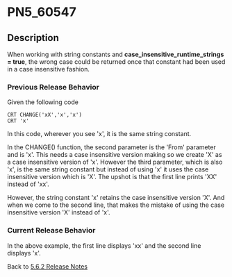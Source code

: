 # PN5_60547

<PageHeader />

## Description

When working with string constants and **case\_insensitive\_runtime\_strings = true**, the wrong case could be returned once that constant had been used in a case insensitive fashion.

### Previous Release Behavior

Given the following code

```
CRT CHANGE('xX','x','x')
CRT 'x'
```

In this code, wherever you see 'x', it is the same string constant.

In the CHANGE() function, the second parameter is the 'From' parameter and is 'x'. This needs a case insensitive version making so we create 'X' as a case insensitive version of 'x'. However the third parameter, which is also 'x', is the same string constant but instead of using 'x' it uses the case insensitive version which is 'X'. The upshot is that the first line prints 'XX' instead of 'xx'.

However, the string constant 'x' retains the case insensitive version 'X'. And when we come to the second line, that makes the mistake of using the case insensitive version 'X' instead of 'x'.

### Current Release Behavior

In the above example, the first line displays 'xx' and the second line displays 'x'.

Back to [5.6.2 Release Notes](./../README.md)

  
<PageFooter />
